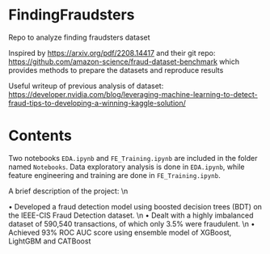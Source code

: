 # FindingFraudsters
Repo to analyze finding fraudsters dataset

Inspired by https://arxiv.org/pdf/2208.14417 and their git repo: https://github.com/amazon-science/fraud-dataset-benchmark which provides methods to prepare the datasets and reproduce results

Useful writeup of previous analysis of dataset: https://developer.nvidia.com/blog/leveraging-machine-learning-to-detect-fraud-tips-to-developing-a-winning-kaggle-solution/

# Contents
Two notebooks `EDA.ipynb` and `FE_Training.ipynb` are included in the folder named `Notebooks`. Data exploratory analysis is done in `EDA.ipynb`, while feature engineering and training are done in `FE_Training.ipynb`.

A brief description of the project: \n

• Developed a fraud detection model using boosted decision trees (BDT) on the IEEE-CIS Fraud Detection dataset. \n
• Dealt with a highly imbalanced dataset of 590,540 transactions, of which only 3.5% were fraudulent. \n
• Achieved 93% ROC AUC score using ensemble model of XGBoost, LightGBM and CATBoost
